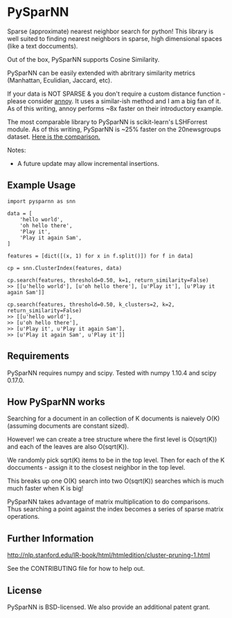 # PySparNN
Sparse (approximate) nearest neighbor search for python! This library is well suited to finding nearest neighbors in sparse, high dimensional spaces (like a text doccuments). 

Out of the box, PySparNN supports Cosine Similarity.

PySparNN can be easily extended with abritrary similarity metrics (Manhattan, Eculidian, Jaccard, etc).

If your data is NOT SPARSE & you don't require a custom distance function - please consider [annoy](https://github.com/spotify/annoy). 
It uses a similar-ish method and I am a big fan of it. As of this writing, annoy performs ~8x faster on their introductory example. 

The most comparable library to PySparNN is scikit-learn's LSHForrest module. As of this writing, PySparNN is ~25% faster on the 20newsgroups dataset. [Here is the comparison.](https://github.com/facebookresearch/pysparnn/blob/master/sparse_search_comparison.ipynb)

Notes:
* A future update may allow incremental insertions.

## Example Usage
```
import pysparnn as snn

data = [
    'hello world',
    'oh hello there',
    'Play it',
    'Play it again Sam',
]    

features = [dict([(x, 1) for x in f.split()]) for f in data]

cp = snn.ClusterIndex(features, data)

cp.search(features, threshold=0.50, k=1, return_similarity=False)
>> [[u'hello world'], [u'oh hello there'], [u'Play it'], [u'Play it again Sam']]

cp.search(features, threshold=0.50, k_clusters=2, k=2, return_similarity=False)
>> [[u'hello world'],
>> [u'oh hello there'],
>> [u'Play it', u'Play it again Sam'],
>> [u'Play it again Sam', u'Play it']]

```

## Requirements
PySparNN requires numpy and scipy. Tested with numpy 1.10.4 and scipy 0.17.0.

## How PySparNN works
Searching for a document in an collection of K documents is naievely O(K) (assuming documents are constant sized). 

However! we can create a tree structure where the first level is O(sqrt(K)) and each of the leaves are also O(sqrt(K)).

We randomly pick sqrt(K) items to be in the top level. Then for each of the K doccuments - assign it to the closest neighbor in the top
level.

This breaks up one O(K) search into two O(sqrt(K)) searches which is much much faster when K is big!

PySparNN takes advantage of matrix multiplication to do comparisons. Thus searching a point against the index becomes a series of sparse matrix operations.

## Further Information
http://nlp.stanford.edu/IR-book/html/htmledition/cluster-pruning-1.html

See the CONTRIBUTING file for how to help out.

## License
PySparNN is BSD-licensed. We also provide an additional patent grant.
